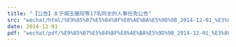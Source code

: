 ```yaml
---
title: "【公告】关于烟玉暖阳等17名同志的人事任免公告"
src: "wechat/html/%E9%85%B7%E5%84%BF%E8%AE%BA%E5%9D%9B_2014-12-01_%E3%80%90%E5%85%AC%E5%91%8A%E3%80%91%E5%85%B3%E4%BA%8E%E7%83%9F%E7%8E%89%E6%9A%96%E9%98%B3%E7%AD%8917%E5%90%8D%E5%90%8C%E5%BF%97%E7%9A%84%E4%BA%BA%E4%BA%8B%E4%BB%BB%E5%85%8D%E5%85%AC%E5%91%8A.html"
date: 2014-12-01
pdf: "wechat/pdf/%E9%85%B7%E5%84%BF%E8%AE%BA%E5%9D%9B_2014-12-01_%E3%80%90%E5%85%AC%E5%91%8A%E3%80%91%E5%85%B3%E4%BA%8E%E7%83%9F%E7%8E%89%E6%9A%96%E9%98%B3%E7%AD%8917%E5%90%8D%E5%90%8C%E5%BF%97%E7%9A%84%E4%BA%BA%E4%BA%8B%E4%BB%BB%E5%85%8D%E5%85%AC%E5%91%8A.pdf"
---
```

